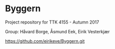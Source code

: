 # Byggern

Project repository for TTK 4155 - Autumn 2017

Group: Håvard Borge, Åsmund Eek, Eirik Vesterkjær

https://github.com/eirikeve/Byggern.git
